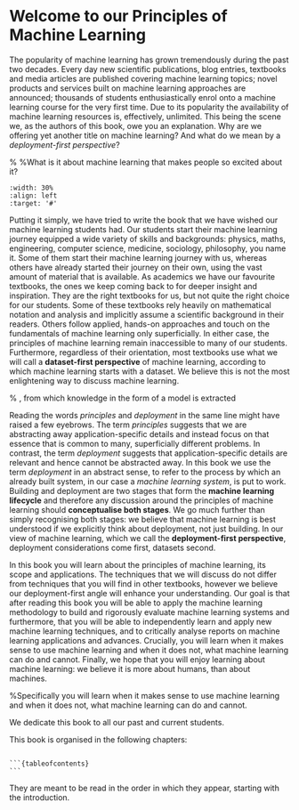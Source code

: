 <!-- ---
myst:
  substitutions:
    bcimg1: |
      ```{figure} src/img/book_cover.png
      :width: 50%
      :align: left
      :target: '#'
      ```
    bcimg2: |
      ```{figure} src/img/book_cover_3d.png
      :width: 70%
      :align: left
      :target: '#'
      ```
--- -->

```{figure} src/img/cover_head.png
```

# Welcome to our Principles of Machine Learning

The popularity of machine learning has grown tremendously during the past two decades. Every day new scientific publications, blog entries, textbooks and media articles are published covering machine learning topics; novel products and services built on machine learning approaches are announced; thousands of students enthusiastically enrol onto a machine learning course for the very first time. Due to its popularity the availability of machine learning resources is, effectively, unlimited. This being the scene we, as the authors of this book, owe you an explanation. Why are we offering yet another title on machine learning? And what do we mean by a *deployment-first perspective*?

%
%What is it about machine learning that makes people so excited about it?


```{figure} src/img/book_cover.png
:width: 30%
:align: left
:target: '#'
```

<!-- |      |       |
| -------- | --------- |
| {{bcimg1}} | {{bcimg2}} | -->


<!-- <img src="src/img/book_cover.png" width="30%"/>

<br> -->



Putting it simply, we have tried to write the book that we have wished our machine learning students had. Our students start their machine learning journey equipped a wide variety of skills and backgrounds: physics, maths, engineering, computer science, medicine, sociology, philosophy, you name it. Some of them start their machine learning journey with us, whereas others have already started their journey on their own, using the vast amount of material that is available. As academics we have our favourite textbooks, the ones we keep coming back to for deeper insight and inspiration. They are the right textbooks for us, but not quite the right choice for our students. Some of these textbooks rely heavily on mathematical notation and analysis and implicitly assume a scientific background in their readers. Others follow applied, hands-on approaches and touch on the fundamentals of machine learning only superficially. In either case, the principles of machine learning remain inaccessible to many of our students. Furthermore, regardless of their orientation, most textbooks use what we will call a **dataset-first perspective** of machine learning, according to which machine learning starts with a dataset. We believe this is not the most enlightening way to discuss machine learning.

% , from which knowledge in the form of a model is extracted

Reading the words *principles* and *deployment* in the same line might have raised a few eyebrows. The term *principles* suggests that we are abstracting away application-specific details and instead focus on that essence that is common to many, superficially different problems. In contrast, the term *deployment* suggests that application-specific details are relevant and hence cannot be abstracted away. In this book we use the term *deployment* in an abstract sense, to refer to the process by which an already built system, in our case a *machine learning system*, is put to work. Building and deployment are two stages that form the **machine learning lifecycle** and therefore any discussion around the principles of machine learning should **conceptualise both stages**. We go much further than simply recognising both stages: we believe that machine learning is best understood if we explicitly think about deployment, not just building. In our view of machine learning, which we call the **deployment-first perspective**, deployment considerations come first, datasets second.

In this book you will learn about the principles of machine learning, its scope and applications. The techniques that we will discuss do not differ from techniques that you will find in other textbooks, however we believe our deployment-first angle will enhance your understanding. Our goal is that after reading this book you will be able to apply  the machine learning methodology to build and rigorously evaluate machine learning systems and furthermore, that you will be able to independently learn and apply new machine learning techniques, and to critically analyse reports on machine learning applications and advances. Crucially, you will learn when it makes sense to use machine learning and when it does not, what machine learning can do and cannot. Finally, we hope that you will enjoy learning about machine learning: we believe it is more about humans, than about machines.

%Specifically you will learn when it makes sense to use machine learning and when it does not, what machine learning can do and cannot.

We dedicate this book to all our past and current students.

This book is organised in the following chapters:

````{card}

```{tableofcontents}
```

````
They are meant to be read in the order in which they appear, starting with the introduction.
